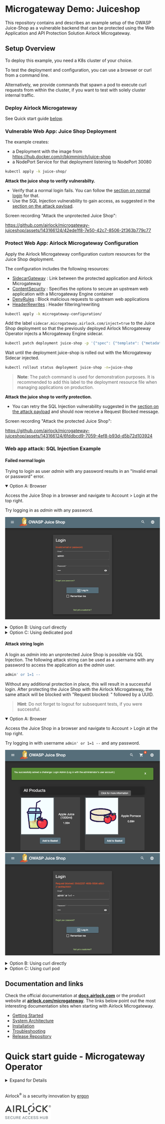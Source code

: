 # Microgateway Demo: Juiceshop

This repository contains and describes an example setup of the OWASP Juice-Shop as a vulnerable backend that can be protected using the Web Application and API Protection Solution Airlock Microgateway.

## Setup Overview

To deploy this example, you need a K8s cluster of your choice.

To test the deployment and configuration, you can use a browser or curl from a command line.

Alternatively, we provide commands that spawn a pod to execute curl requests from within the cluster, if you want to test with solely cluster internal traffic.

### Deploy Airlock Microgateway 
See Quick start guide [below](#quick-start-guide---microgateway-operator).

### Vulnerable Web App: Juice Shop Deployment

The example creates:
- a Deployment with the image from https://hub.docker.com/r/bkimminich/juice-shop
- a NodePort Service for that deployment listening to NodePort 30080

```bash
kubectl apply -k juice-shop/
```

**Attack the juice shop to verify vulnerabilty.**
- Verify that a normal login fails. You can follow the [section on normal login](#failed-normal-login) for that.
- Use the SQL Injection vulnerability to gain access, as suggested in the [section on the attack payload](#attack-string-login).

Screen recording "Attack the unprotected Juice Shop":

https://github.com/airlock/microgateway-juiceshop/assets/143166124/42ede1f8-7e50-42c7-8506-2f363b779c77

### Protect Web App: Airlock Microgateway Configuration

Apply the Airlock Microgateway configuration custom resources for the Juice Shop deployment.

The configuration includes the following resources:
- [SidecarGateway](https://docs.airlock.com/microgateway/4.2/#data/1661841842553.html) :  Link between the protected application and Airlock Microgateway
- [ContentSecurity](https://docs.airlock.com/microgateway/4.2/#data/1659430054462.html) : Specifies the options to secure an upstream web application with a Microgateway Engine container
- [DenyRules](https://docs.airlock.com/microgateway/4.2/#data/1667549240920.html) : Block malicious requests to upstream web applications
- [HeaderRewrites](https://docs.airlock.com/microgateway/4.2/#data/1668421866216.html) : Header filtering/rewriting

```bash
kubectl apply -k microgateway-configuration/
```

Add the label `sidecar.microgateway.airlock.com/inject=true` to the Juice Shop deployment so that the previously deployed Airlock Microgateway Operator injects a Microgateway Engine sidecar.

```bash
kubectl patch deployment juice-shop -p '{"spec": {"template": {"metadata": {"labels": {"sidecar.microgateway.airlock.com/inject":"true"}}}}}' -n=juice-shop
```

Wait until the deployment juice-shop is rolled out with the Microgateway Sidecar injected.

```bash
kubectl rollout status deployment juice-shop -n=juice-shop
```

> **Note**: The patch command is used for demonstration purposes. It is recommended to add this label to the deployment resource file when managing applications on production.

**Attack the juice shop to verify protection.**
- You can retry the SQL Injection vulnerability suggested in the [section on the attack payload](#attack-string-login) and should now receive a Request Blocked message.

Screen recording "Attack the protected Juice Shop":

https://github.com/airlock/microgateway-juiceshop/assets/143166124/6fddbcd9-7059-4ef8-b93d-d5b72d103924

### Web app attack: SQL Injection Example
#### Failed normal login

Trying to login as user *admin* with any password results in an "Invalid email or password" error.

<details open>
<summary>Option A: Browser</summary>

Access the Juice Shop in a browser and navigate to Account > Login at the top right.

Try logging in as *admin* with any password.

!['Invalid email or password' without attack payload](images/failed-normal-login.png "Failed login attempt")
</details>

<details>
<summary>Option B: Using curl directly</summary>

```bash
curl '<hostname>:<port>/rest/user/login' \
  -H 'Content-Type: application/json' \
  --data-raw $'{"email":"admin","password":"test"}'
```
</details>

<details>
<summary>Option C: Using dedicated pod</summary>

```bash
kubectl run -n=juice-shop -it --restart=Never --rm curl --image=curlimages/curl -- curl -v juice-shop:3000/rest/user/login -H 'Content-Type: application/json' --data-raw $'{"email":"admin","password":"test"}'
```
</details>

#### Attack string login

A login as *admin* into an unprotected Juice Shop is possible via SQL Injection. The following attack string can be used as a username with any password to access the application as the *admin* user.

```bash
admin' or 1=1 --
```

Without any additional protection in place, this will result in a successful login.
After protecting the Juice Shop with the Airlock Microgateway, the same attack will be blocked with "Request blocked: " followed by a UUID.

> **Hint**: Do not forget to logout for subsequent tests, if you were successful.

<details open>
<summary>Option A: Browser</summary>

Access the Juice Shop in a browser and navigate to Account > Login at the top right.

Try logging in with username `admin' or 1=1 --` and any password.

!['Successfully solved a challenge: Login Admin' when using attack payload](images/successful-sql-injection.png "Successful SQL Injection")
!['Request blocked' when using attack payload](images/failed-sql-injection.png "Failed SQL Injection")
</details>

<details>
<summary>Option B: Using curl directly</summary>

```bash
curl '<hostname>:<port>/rest/user/login' \
  -H 'Content-Type: application/json' \
  --data-raw $'{"email":"admin\' or 1=1--","password":"test"}'
```
</details>

<details>
<summary>Option C: Using curl pod</summary>

```bash
kubectl run -n=juice-shop -it --restart=Never --rm curl --image=curlimages/curl -- curl -v juice-shop:3000/rest/user/login -H 'Content-Type: application/json' --data-raw $'{"email":"admin\' or 1=1--","password":"test"}'
```
</details>


## Documentation and links

Check the official documentation at **[docs.airlock.com](https://docs.airlock.com/microgateway/latest/)** or the product website at **[airlock.com/microgateway](https://www.airlock.com/en/microgateway)**. The links below point out the most interesting documentation sites when starting with Airlock Microgateway.

* [Getting Started](https://docs.airlock.com/microgateway/latest/#data/1660804708742.html)
* [System Architecture](https://docs.airlock.com/microgateway/latest/#data/1660804709650.html)
* [Installation](https://docs.airlock.com/microgateway/latest/#data/1660804708637.html)
* [Troubleshooting](https://docs.airlock.com/microgateway/latest/#data/1659430054787.html)
* [Release Repository](https://github.com/airlock/microgateway)

# Quick start guide - Microgateway Operator

<details>
<summary>Expand for Details</summary>

The instructions below provide a quick start guide for a "standard" Kubernetes setup. Setup description for, e.g., OpenShift, as well as detailed information are provided in the **[manual](https://docs.airlock.com/microgateway/latest/)**.

## Prerequisites
* [Airlock Microgateway License](#obtain-airlock-microgateway-license)
* [cert-manager](https://cert-manager.io/)
* [helm](https://helm.sh/docs/intro/install/) (>= v3.8.0)

In order to use Airlock Microgateway you need a license and the cert-manager. You may either request a community license free of charge or purchase a premium license.
For an easy start in non-production environments, you may deploy the same cert-manager we are using internally for testing.
### Obtain Airlock Microgateway License
1. Either request a community or premium license
   * Community license: [airlock.com/microgateway-community](https://airlock.com/en/microgateway-community)
   * Premium license: [airlock.com/microgateway-premium](https://airlock.com/en/microgateway-premium)
2. Check your inbox and save the license file microgateway-license.txt locally.

> See [Community vs. Premium editions in detail](https://docs.airlock.com/microgateway/latest/#data/1675772882054.html) to choose the right license type.
### Deploy cert-manager
```bash
# Install cert-manager
kubectl apply -k https://github.com/airlock/microgateway/examples/utilities/cert-manager/?ref=4.2.1

# Wait for the cert-manager to be up and running
kubectl -n cert-manager wait --for=condition=ready --timeout=600s pod -l app.kubernetes.io/instance=cert-manager
```

## Deploy Airlock Microgateway CNI
> **Note**: Certain environments such as OpenShift or GKE require non-default configurations when installing the CNI plugin. Please refer to the [Release Readme](https://github.com/airlock/microgateway/) or the Chapter on [Installation in docs.airlock.com](https://docs.airlock.com/microgateway/4.2/#data/1660804708637.html)
1. Install the CNI Plugin with Helm.
   ```bash
   # Standard setup
   helm install airlock-microgateway-cni -n kube-system oci://quay.io/airlockcharts/microgateway-cni --version '4.2.1'
   kubectl -n kube-system rollout status daemonset -l app.kubernetes.io/instance=airlock-microgateway-cni
   ```
2. (Recommended) You can verify the correctness of the installation with `helm test`.
   ```bash
   # Standard setup
   helm upgrade airlock-microgateway-cni -n kube-system --set tests.enabled=true --reuse-values oci://quay.io/airlockcharts/microgateway-cni --version '4.2.1'
   helm test airlock-microgateway-cni -n kube-system --logs
   helm upgrade airlock-microgateway-cni -n kube-system --set tests.enabled=false --reuse-values oci://quay.io/airlockcharts/microgateway-cni --version '4.2.1'
   ```

   Consult our [documentation](https://docs.airlock.com/microgateway/4.2/#data/1699611533587.html) in case of any installation error.
## Deploy Airlock Microgateway Operator

> This guide assumes a microgateway-license.txt file is present in the working directory.

1. Install CRDs and Operator.
   ```bash
   # Create namespace
   kubectl create namespace airlock-microgateway-system

   # Install License
   kubectl -n airlock-microgateway-system create secret generic airlock-microgateway-license --from-file=microgateway-license.txt

   # Install Operator (CRDs are included via the standard Helm 3 mechanism, i.e. Helm will handle initial installation but not upgrades)
   helm install airlock-microgateway -n airlock-microgateway-system oci://quay.io/airlockcharts/microgateway --version '4.2.1' --wait
   ```

2. (Recommended) You can verify the correctness of the installation with `helm test`.
   ```bash
   helm upgrade airlock-microgateway -n airlock-microgateway-system --set tests.enabled=true --reuse-values oci://quay.io/airlockcharts/microgateway --version '4.2.1'
   helm test airlock-microgateway -n airlock-microgateway-system --logs
   helm upgrade airlock-microgateway -n airlock-microgateway-system --set tests.enabled=false --reuse-values oci://quay.io/airlockcharts/microgateway --version '4.2.1'
   ```

## License
View the [detailed license terms](https://www.airlock.com/en/airlock-license) for the software contained in this image.
* Decompiling or reverse engineering is not permitted.
* Using any of the deny rules or parts of these filter patterns outside of the image is not permitted.

</details>
<br>

Airlock<sup>&#174;</sup> is a security innovation by [ergon](https://www.ergon.ch/en)

<!-- Airlock SAH Logo (different image for light/dark mode) -->
<a href="https://www.airlock.com/en/secure-access-hub/">
<picture>
    <source media="(prefers-color-scheme: dark)"
        srcset="https://raw.githubusercontent.com/airlock/microgateway/main/media/Airlock_Logo_Negative.png">
    <source media="(prefers-color-scheme: light)"
        srcset="https://raw.githubusercontent.com/airlock/microgateway/main/media/Airlock_Logo.png">
    <img alt="Airlock Secure Access Hub" src="https://raw.githubusercontent.com/airlock/microgateway/main/media/Airlock_Logo.png" width="150">
</picture>
</a>
